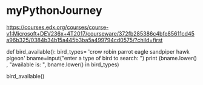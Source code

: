 # myPythonJourney

https://courses.edx.org/courses/course-v1:Microsoft+DEV236x+4T2017/courseware/372fb285386c4bfe85611cd45a96b325/0384b34b15a445b3ba5a499794cd0575/?child=first

def bird_available():
	bird_types= 'crow robin parrot eagle sandpiper hawk pigeon'
	bname=input("enter a type of bird to search: ")
	print (bname.lower() , "available is: ", bname.lower() in bird_types)

bird_available()

